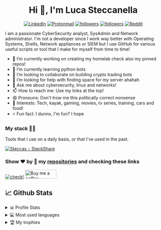 <h1 align="center">Hi 👋, I'm Luca Steccanella</h1>
<p align="center">
  <a href="https://www.linkedin.com/in/lucasteccanella/"><img src="https://img.shields.io/badge/linkedin-%230077B5.svg?&style=for-the-badge&logo=linkedin&logoColor=white" alt="LinkedIn" /></a>
  <a href="mailto:steccas@pm.me"><img src="https://img.shields.io/badge/email-grey?style=for-the-badge&logo=protonmail" alt="Protonmail"/></a>
  <a href="https://github.com/Steccas"><img alt="followers" title="Follow me on Github" src="https://img.shields.io/badge/-GitHub-6f42c1?style=for-the-badge&logo=github&logoColor=white"/></a>
  <a href="https://twitter.com/Steccas94"><img alt="followers" title="Follow me on Twitter" src="https://img.shields.io/badge/-Twitter-1DA1F2?style=for-the-badge&logo=twitter&logoColor=white"/></a>
  <a href="https://www.reddit.com/user/Steccas/"><img alt="Reddit" title="Reddit" src="https://img.shields.io/badge/-Reddit-FF5700?style=for-the-badge&logo=reddit&logoColor=white"/></a>
</p>

I am a passionate CyberSecurity analyst, SysAdmin and Network administrator.
I'm not a developer since I work way better with Operating Systems, Shells, Network appliances or SIEM but I use GitHub for various useful scripts or tool that I make for myself from time to time!

- 🔭 I’m currently working on creating my homelab check also my pinned repos!
- 🌱 I’m currently learning python bots
- 👯 I’m looking to collaborate on building crypto trading bots
- 🤔 I’m looking for help with finding space for my server ahahah
- 💬 Ask me about cybersecurity, linux and networks!
- 📫 How to reach me: Use my links at the top!
- 😄 Pronouns: Don't trow me this politically correct nonsense
- 💜 Interests: Tech, kayak, gaming, movies, tv series, training, cars and food!
- ⚡ Fun fact: I dunno, I'm fun? I hope

### My stack 👨‍💻

Tools that I use on a daily basis, or that I've used in the past.

<a href="https://stackshare.io/steccas/my-stack">
  <img src="https://img.shields.io/badge/view-it-0690fa.svg?style=for-the-badge&logo=stackshare" alt="Steccas :: StackShare" />
</a>

### Show ❤️ by 🌟 my [repositories](https://github.com/Steccas?tab=repositories) and checking these links
<a href="https://steccas.linktr.ee/"><img alt="check!" src="https://img.shields.io/badge/check-offers-green?style=for-the-badge&logo=linktree"></a>
  <a href="https://www.buymeacoffee.com/steccas"><img alt="Buy me a coffee" title="Buy me a coffee" src="https://cdn.buymeacoffee.com/buttons/v2/default-yellow.png" height="28" width="101" alt="steccas"/></a>

## 📈 Github Stats

<!-- https://github.com/anuraghazra/github-readme-stats -->
<details> 
  <summary>📊 Profile Stats</summary>
  <br/>
    <p align="left"> <a href="https://github.com/Steccas"><img src="https://github-readme-stats.vercel.app/api?username=Steccas&show_icons=true&count_private=true" alt="steccas" /></a> </p>
</details>

<details> 
  <summary>💻 Most used languages</summary>
  <br/>
  <p align="left"> <a href="https://github.com/Steccas"><img src="https://github-readme-stats.vercel.app/api/top-langs/?username=Steccas&layout=compact&count_private=true" alt="steccas" /></a> </p>
</details>

<!-- https://github.com/jamesgeorge007/github-activity-readme -->
<details>
  <summary>🏆 My trophies</summary>
  <br/>
  <p align="left"> <a href="https://github.com/Steccas"><img src="https://github-profile-trophy.vercel.app/?username=steccas" alt="steccas" /></a> </p>
</details>

<!--
____

![Your Repository's Stats](https://github-readme-stats.vercel.app/api?username=Steccas&show_icons=true&count_private=true)
____

![Your Repository's Stats](https://github-readme-stats.vercel.app/api/top-langs/?username=Steccas&layout=compact&count_private=true)
____

![Profile View Counter](https://komarev.com/ghpvc/?username=Steccas) ![Repos Badge](https://badges.pufler.dev/repos/Steccas)
____

<p align="left"> <a href="https://github.com/ryo-ma/github-profile-trophy"><img src="https://github-profile-trophy.vercel.app/?username=steccas" alt="steccas" /></a> </p>



**Steccas/Steccas** is a ✨ _special_ ✨ repository because its `README.md` (this file) appears on your GitHub profile.

Here are some ideas to get you started:

- 🔭 I’m currently working on ...
- 🌱 I’m currently learning ...
- 👯 I’m looking to collaborate on ...
- 🤔 I’m looking for help with ...
- 💬 Ask me about ...
- 📫 How to reach me: ...
- 😄 Pronouns: ...
- 💜 Interests:
- ⚡ Fun fact: ...

<h2 align="center">My stack :man_technologist:</h2>

<p align="center">Tools that I use on a daily basis, or that I've used or worked (either much or a bit) with on the past</p>
<p align="center">
  <a href="https://stackshare.io/steccas/my-personal-stack">
    <img src="http://img.shields.io/badge/tech-stack-0690fa.svg?style=flat" alt="Steccas :: StackShare" />
  </a>
</p>

<summary>
  Projects I am currently working on
</summary>

<br />

[![ReadMe Card](https://github-readme-stats.vercel.app/api/pin/?username=Steccas&repo=)](https://github.com/)


<br />

### Languages and Tools 🛠 

![Java](http://img.shields.io/badge/-Java-5B4638?style=flat-square&logo=java&logoColor=ffffff)
![C](http://img.shields.io/badge/-C-A8B9CC?style=flat-square&logo=c&logoColor=ffffff)
![Python](http://img.shields.io/badge/-Python-3776AB?style=flat-square&logo=python&logoColor=ffffff)
![JavaScript](https://img.shields.io/badge/-JavaScript-%23F7DF1C?style=flat-square&logo=javascript&logoColor=000000&labelColor=%23F7DF1C&color=%23FFCE5A)
![React](https://img.shields.io/badge/-React-61DAFB?style=flat-square&logo=react&logoColor=ffffff)
![HTML5](https://img.shields.io/badge/-HTML5-%23E44D27?style=flat-square&logo=html5&logoColor=ffffff)
![CSS3](https://img.shields.io/badge/-CSS3-%231572B6?style=flat-square&logo=css3)
![Sass](https://img.shields.io/badge/-Sass-%23CC6699?style=flat-square&logo=sass&logoColor=ffffff)
![Bootstrap](https://img.shields.io/badge/-Bootstrap-563D7C?style=flat-square&logo=Bootstrap)
![Markdown](https://img.shields.io/badge/-Markdown-000000?style=flat-square&logo=markdown)
![Nodejs](https://img.shields.io/badge/-Nodejs-339933?style=flat-square&logo=Node.js&logoColor=ffffff)
![Npm](https://img.shields.io/badge/-npm-CB3837?style=flat-square&logo=npm)
![Firebase](https://img.shields.io/badge/-Firebase-FFCA28?style=flat-square&logo=firebase&logoColor=ffffff)
![Microsoft Sql Server](https://img.shields.io/badge/-Sql%20Server-CC2927?style=flat-square&logo=microsoft-sql-server&logoColor=ffffff)
![Git](https://img.shields.io/badge/-Git-%23F05032?style=flat-square&logo=git&logoColor=%23ffffff)
![GitLab](https://img.shields.io/badge/-GitLab-FCA121?style=flat-square&logo=gitlab)
![GitHub](https://img.shields.io/badge/-GitHub-181717?style=flat-square&logo=github)
![VS Code](http://img.shields.io/badge/-VS%20Code-007ACC?style=flat-square&logo=visual-studio-code&logoColor=ffffff)
![Eclipse-IDE](http://img.shields.io/badge/-Eclipse-2C2255?style=flat-square&logo=eclipse&logoColor=ffffff)
![Powershell](http://img.shields.io/badge/-Powershell-5391FE?style=flat-square&logo=powershell&logoColor=ffffff)
![Windows](http://img.shields.io/badge/-Windows-0078D6?style=flat-square&logo=windows&logoColor=ffffff)

<br/>

-->
